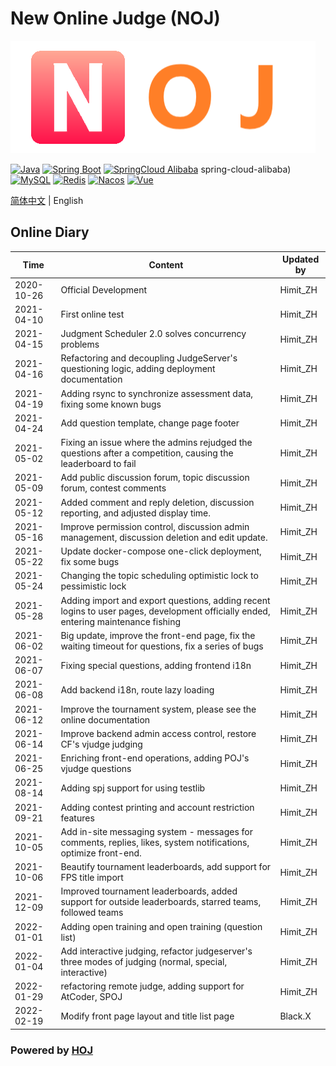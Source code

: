 # New Online Judge (NOJ)

![logo](./logo.png)

[![Java](https://img.shields.io/badge/Java-1.8-informational)](http://openjdk.java.net/)
[![Spring Boot](https://img.shields.io/badge/Spring%20Boot-2.2.6.RELEASE-success)](https://spring.io/projects/spring-boot)
[![SpringCloud Alibaba](https://img.shields.io/badge/Spring%20Cloud%20Alibaba-2.2.1.RELEASE-success)](https://spring.io/projects/) spring-cloud-alibaba)
[![MySQL](https://img.shields.io/badge/MySQL-8.0.19-blue)](https://www.mysql.com/)
[![Redis](https://img.shields.io/badge/Redis-5.0.9-red)](https://redis.io/)
[![Nacos](https://img.shields.io/badge/Nacos-1.4.2-%23267DF7)](https://github.com/alibaba/nacos)
[![Vue](https://img.shields.io/badge/Vue-2.6.11-success)](https://cn.vuejs.org/)

[简体中文](./README.md) | English
  
## Online Diary

| Time | Content | Updated by
| ---------- | ---------------------------------------- | ----------- |
| 2020-10-26 | Official Development | Himit_ZH |
| 2021-04-10 | First online test | Himit_ZH |
| 2021-04-15 | Judgment Scheduler 2.0 solves concurrency problems | Himit_ZH |
| 2021-04-16 | Refactoring and decoupling JudgeServer's questioning logic, adding deployment documentation | Himit_ZH |
| 2021-04-19 | Adding rsync to synchronize assessment data, fixing some known bugs | Himit_ZH |
| 2021-04-24 | Add question template, change page footer | Himit_ZH |
| 2021-05-02 | Fixing an issue where the admins rejudged the questions after a competition, causing the leaderboard to fail | Himit_ZH |
| 2021-05-09 | Add public discussion forum, topic discussion forum, contest comments | Himit_ZH |
| 2021-05-12 | Added comment and reply deletion, discussion reporting, and adjusted display time.                   | Himit_ZH |
| 2021-05-16 | Improve permission control, discussion admin management, discussion deletion and edit update.                | Himit_ZH |
| 2021-05-22 | Update docker-compose one-click deployment, fix some bugs | Himit_ZH |
| 2021-05-24 | Changing the topic scheduling optimistic lock to pessimistic lock | Himit_ZH |
| 2021-05-28 | Adding import and export questions, adding recent logins to user pages, development officially ended, entering maintenance fishing | Himit_ZH |
| 2021-06-02 | Big update, improve the front-end page, fix the waiting timeout for questions, fix a series of bugs | Himit_ZH |
| 2021-06-07 | Fixing special questions, adding frontend i18n | Himit_ZH |
| 2021-06-08 | Add backend i18n, route lazy loading | Himit_ZH |
| 2021-06-12 | Improve the tournament system, please see the online documentation | Himit_ZH |
| 2021-06-14 | Improve backend admin access control, restore CF's vjudge judging | Himit_ZH |
| 2021-06-25 | Enriching front-end operations, adding POJ's vjudge questions | Himit_ZH |
| 2021-08-14 | Adding spj support for using testlib | Himit_ZH |
| 2021-09-21 | Adding contest printing and account restriction features | Himit_ZH |
| 2021-10-05 | Add in-site messaging system - messages for comments, replies, likes, system notifications, optimize front-end.         | Himit_ZH |
| 2021-10-06 | Beautify tournament leaderboards, add support for FPS title import | Himit_ZH |
| 2021-12-09 | Improved tournament leaderboards, added support for outside leaderboards, starred teams, followed teams | Himit_ZH |
| 2022-01-01 | Adding open training and open training (question list) | Himit_ZH |
| 2022-01-04 | Add interactive judging, refactor judgeserver's three modes of judging (normal, special, interactive) | Himit_ZH |
| 2022-01-29 | refactoring remote judge, adding support for AtCoder, SPOJ | Himit_ZH |
| 2022-02-19 | Modify front page layout and title list page | Black.X |

### Powered by [HOJ](https://github.com/HimitZH/HOJ)

